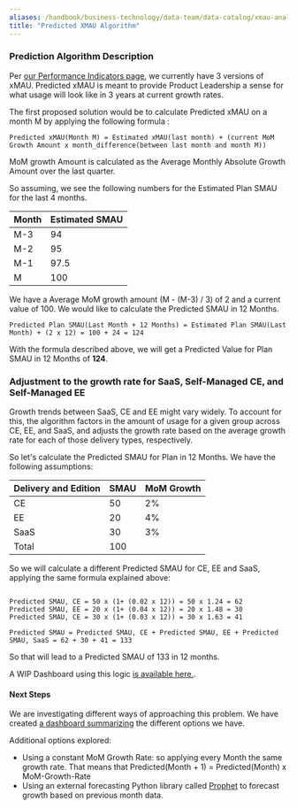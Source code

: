 ```yaml
---
aliases: /handbook/business-technology/data-team/data-catalog/xmau-analysis/predicted-xmau-algorithm.html
title: "Predicted XMAU Algorithm"
---
```


### Prediction Algorithm Description

Per [our Performance Indicators page](/handbook/product/performance-indicators/#three-versions-of-xmau), we currently have 3 versions of xMAU. Predicted xMAU is meant to provide Product Leadership a sense for what usage will look like in 3 years at current growth rates.

The first proposed solution would be to calculate Predicted xMAU on a month M by applying the following formula :

```
Predicted xMAU(Month M) = Estimated xMAU(last month) + (current MoM Growth Amount x month_difference(between last month and month M))
```

MoM growth Amount is calculated as the Average Monthly Absolute Growth Amount over the last quarter.

So assuming, we see the following numbers for the Estimated Plan SMAU for the last 4 months.

| Month | Estimated SMAU |
|-------|----------------|
| M-3   | 94             |
| M-2   | 95             |
| M-1   | 97.5           |
| M     | 100            |

We have a Average MoM growth amount (M - (M-3) / 3) of 2 and a current value of 100. We would like to calculate the Predicted SMAU in 12 Months.

```
Predicted Plan SMAU(Last Month + 12 Months) = Estimated Plan SMAU(Last Month) + (2 x 12) = 100 + 24 = 124
```

With the formula described above, we will get a Predicted Value for Plan SMAU in 12 Months of **124**.


### Adjustment to the growth rate for SaaS, Self-Managed CE, and Self-Managed EE

Growth trends between SaaS, CE and EE might vary widely. To account for this, the algorithm factors in the amount of usage for a given group across CE, EE, and SaaS, and adjusts the growth rate based on the average growth rate for each of those delivery types, respectively.

So let's calculate the Predicted SMAU for Plan in 12 Months. We have the following assumptions:

| Delivery  and Edition| SMAU | MoM Growth |
|-------|------|------------|
| CE    | 50   | 2%         |
| EE    | 20   | 4%         |
| SaaS  | 30   | 3%         |
| Total | 100  |            |

So we will calculate a different Predicted SMAU for CE, EE and SaaS, applying the same formula explained above:

```

Predicted SMAU, CE = 50 x (1+ (0.02 x 12)) = 50 x 1.24 = 62
Predicted SMAU, EE = 20 x (1+ (0.04 x 12)) = 20 x 1.48 = 30
Predicted SMAU, CE = 30 x (1+ (0.03 x 12)) = 30 x 1.63 = 41

Predicted SMAU = Predicted SMAU, CE + Predicted SMAU, EE + Predicted SMAU, SaaS = 62 + 30 + 41 = 133

```

So that will lead to a Predicted SMAU of 133 in 12 months.

A WIP Dashboard using this logic [is available here.](https://app.periscopedata.com/app/gitlab/798616/WIP-Linear-Predicted-Dashboard).

#### Next Steps

We are investigating different ways of approaching this problem. We have created [a dashboard summarizing](https://app.periscopedata.com/app/gitlab/799310/Predicted-XMAU:-Prophet-vs-Linear-Growth) the different options we have.

Additional options explored:

- Using a constant MoM Growth Rate: so applying every Month the same growth rate. That means that Predicted(Month + 1) = Predicted(Month) x MoM-Growth-Rate
- Using an external forecasting Python library called [Prophet](https://facebook.github.io/prophet/) to forecast growth based on previous month data.
